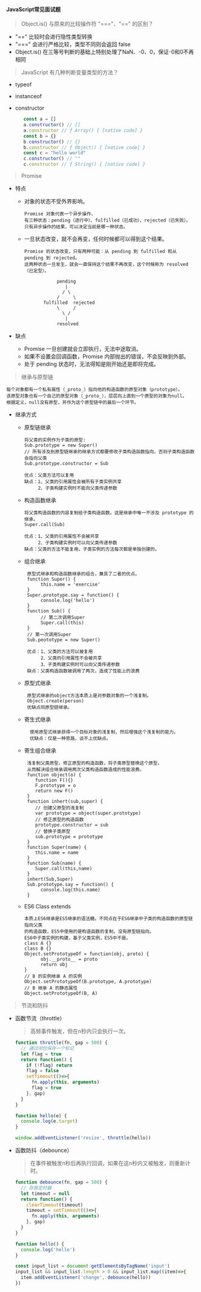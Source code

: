 #### JavaScript常见面试题

> Object.is() 与原来的比较操作符 "==="、"==" 的区别？

   - "==" 比较时会进行隐性类型转换
   - "===" 会进行严格比较，类型不同则会返回 false 
   - Object.is() 在三等号判断的基础上特别处理了NaN、-0、0，保证-0和0不再相同
     
> JavaScript 有几种判断变量类型的方法？
 
  - typeof
  - instanceof
  - constructor
       
     ```js
        const a = []
        a.constructor() // []
        a.constructor // ƒ Array() { [native code] }
        const b = {}
        b.constructor() // {}
        b.constructor // ƒ Object() { [native code] }
        const c = "hello world"
        c.constructor() // ""
        c.constructor // ƒ String() { [native code] }
     ```
    
> Promise
    
   + 特点
      
      - 对象的状态不受外界影响。  
           
            Promise 对象代表一个异步操作，
            有三种状态：pending（进行中）、fulfilled（已成功）、rejected（已失败）。
            只有异步操作的结果，可以决定当前是哪一种状态。
    
      - 一旦状态改变，就不会再变，任何时候都可以得到这个结果。
      
            Promise 的状态改变，只有两种可能：从 pending 到 fulfilled 和从 pending 到 rejected。
            这两种状态一旦发生，就会一直保持这个结果不再改变，这个时候称为 resolved（已定型）。
            
                        pending
                           |
                          / \
                        /     \
                   fulfilled  rejected
                        \     /
                          \ /
                           |
                        resolved
   
   + 缺点
   
     - Promise 一旦创建就会立即执行，无法中途取消。
     - 如果不设置会回调函数，Promise 内部抛出的错误，不会反映到外部。
     - 处于 pending 状态时，无法得知是刚开始还是即将完成。 
     
> 继承与原型链
     
    每个对象都有一个私有属性（_proto_）指向他的构造函数的原型对象（prototype）。
    该原型对象也有一个自己的原型对象（_proto_），层层向上直到一个原型的对象为null。
    根据定义，null没有原型，并作为这个原型链中的最后一个环节。
    
  + 继承方式
    - 原型链继承
          
          将父类的实例作为子类的原型:
          Sub.prototype = new Super()
          // 所有涉及到原型链继承的继承方式都要修改子类构造函数指向，否则子类构造函数会指向父类
          Sub.prototype.constructor = Sub
          
          优点：父类方法可以复用
          缺点：1、父类的引用属性会被所有子类实例共享
               2、子类构建实例时不能向父类传递参数
    
    - 构造函数继承
    
          将父类构造函数的内容复制给子类构造函数。这是继承中唯一不涉及 prototype 的继承。
          Super.call(Sub)
          
          优点：1、父类的引用属性不会被共享
               2、子类构建实例时可以向父类传递参数
          缺点：父类的方法不能复用，子类实例的方法每次都是单独创建的。     
  
    - 组合继承
  
           原型式继承和构造函数继承的组合，兼具了二者的优点。      
           function Super() {
                this.name = 'exercise'
           }       
           Super.prototype.say = function() {
                console.log('hello')
           }
           function Sub() {
                // 第二次调用Super
                Super.call(this)
           }
           // 第一次调用Super
           Sub.peototype = new Super() 
           
           优点：1、父类的方法可以被复用
                2、父类的引用属性不会被共享
                3、子类构建实例时可以向父类传递参数
           缺点：父类构造函数被调用了两次，造成了性能上的浪费  
           
    - 原型式继承
  
           原型式继承的object方法本质上是对参数对象的一个浅复制。
           Object.create(person)
           优缺点同原型链继承。
           
    - 寄生式继承
  
            使用原型式继承获得一个目标对象的浅复制，然后增强这个浅复制的能力。
            优缺点：仅是一种思路，谈不上优缺点。
            
    - 寄生组合继承
       
           浅复制父类原型，修正原型的构造函数，将子类原型替换这个原型，
           从而解决组合继承调用两次父类构造函数造成的性能浪费。    
           function object(o) {
              function F(){}
              F.prototype = o
              return new F()
           }   
           function inhert(sub,super) {
              // 创建父原型的浅复制
              var prototype = object(super.prototype)
              // 修正原型的构造函数
              prototype.constructor = sub
              // 替换子类原型
              sub.prototype = prototype    
           }                         
           function Super(name) {
              this.name = name
           }
           function Sub(name) {
              Super.call(this,name)
           }
           inhert(Sub,Super)
           Sub.prototype.say = function() {
                console.log(this.name)
           }
           
    - ES6 Class extends       
    
          本质上ES6继承是ES5继承的语法糖。不同点在于ES6继承中子类的构造函数的原型链指向父类
          的构造函数，ES5中使用的是构造函数的复制，没有原型链指向。
          ES6中子类实例的构建，基于父类实例，ES5中不是。
          class A {}
          class B {}
          Object.setPrototypeOf = function(obj, proto) {
                obj.__proto__ = proto
                return obj
          }
          // B 的实例继承 A 的实例
          Object.setPrototypeOf(B.prototype, A.prototype)
          // B 继承 A 的静态属性
          Object.setPrototypeOf(B, A)
          

> 节流和防抖     

  + 函数节流（throttle）
    
    > 高频事件触发，但在n秒内只会执行一次。
    
    ```javascript
    function throttle(fn, gap = 500) {
      // 通过闭包保存一个标记
      let flag = true 
      return function() {
        if (!flag) return
        flag = false
        setTimeout(()=>{
          fn.apply(this, arguments)
          flag = true
        }, gap)
      }
    }
    
    function hello(e) {
      console.log(e.target)
    }
    
    window.addEventListener('resize', throttle(hello))
    ```                        
                            
  + 函数防抖（debounce）
    
    > 在事件被触发n秒后再执行回调，如果在这n秒内又被触发，则重新计时。  
     
    ```javascript
    function debounce(fn, gap = 500) {
      // 存放定时器
      let timeout = null
      return function() {
        clearTimeout(timeout)
        timeout = setTimeout(()=>{
          fn.apply(this, arguments)
        }, gap)        
      }
    }
    
    function hello() {
      console.log('hello')
    }
    
    const input_list = document.getElementsByTagName('input')
    input_list && input_list.length > 0 && input_list.map((item)=>{
      item.addEventListener('change', debounce(hello))
    })
    ```                                              